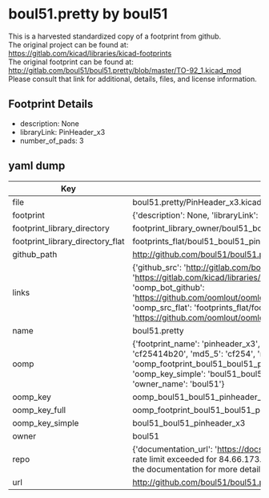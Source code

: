 # boul51.pretty by boul51  
This is a harvested standardized copy of a footprint from github.  
The original project can be found at:  
https://gitlab.com/kicad/libraries/kicad-footprints  
The original footprint can be found at:
http://gitlab.com/boul51/boul51.pretty/blob/master/TO-92_1.kicad_mod
Please consult that link for additional, details, files, and license information.  
## Footprint Details
* description: None  
* libraryLink: PinHeader_x3  
* number_of_pads: 3  
## yaml dump  
| Key | Value |  
| --- | --- |  
| file | boul51.pretty/PinHeader_x3.kicad_mod |  
| footprint | {'description': None, 'libraryLink': 'PinHeader_x3', 'number_of_pads': 3} |  
| footprint_library_directory | footprint_library_owner/boul51_boul51.pretty |  
| footprint_library_directory_flat | footprints_flat/boul51_boul51_pinheader_x3/working |  
| github_path | http://github.com/boul51/boul51.pretty/blob/master/PinHeader_x3.kicad_mod |  
| links | {'github_src': 'http://gitlab.com/boul51/boul51.pretty/blob/master/TO-92_1.kicad_mod', 'github_src_repo': 'https://gitlab.com/kicad/libraries/kicad-footprints', 'oomp_bot': 'footprints/boul51_boul51_pinheader_x3/working', 'oomp_bot_github': 'https://github.com/oomlout/oomlout_oomp_footprint_bot/tree/main/footprints/boul51_boul51_pinheader_x3/working', 'oomp_src_flat': 'footprints_flat/footprints_flat/boul51_boul51_pinheader_x3/working', 'oomp_src_flat_github': 'https://github.com/oomlout/oomlout_oomp_footprint_src/tree/main/footprints_flat/boul51_boul51_pinheader_x3/working'} |  
| name | boul51.pretty |  
| oomp | {'footprint_name': 'pinheader_x3', 'library_name': 'boul51', 'md5': 'cf25414b209b30e624ed4c93f0e96c9a', 'md5_10': 'cf25414b20', 'md5_5': 'cf254', 'md5_6': 'cf2541', 'oomp_key': 'oomp_boul51_boul51_pinheader_x3', 'oomp_key_extra': 'oomp_footprint_boul51_boul51_pinheader_x3', 'oomp_key_full': 'oomp_footprint_boul51_boul51_pinheader_x3_cf2541', 'oomp_key_simple': 'boul51_boul51_pinheader_x3', 'original_filename': 'boul51.pretty/PinHeader_x3.kicad_mod', 'owner_name': 'boul51'} |  
| oomp_key | oomp_boul51_boul51_pinheader_x3 |  
| oomp_key_full | oomp_footprint_boul51_boul51_pinheader_x3 |  
| oomp_key_simple | boul51_boul51_pinheader_x3 |  
| owner | boul51 |  
| repo | {'documentation_url': 'https://docs.github.com/rest/overview/resources-in-the-rest-api#rate-limiting', 'message': "API rate limit exceeded for 84.66.173.59. (But here's the good news: Authenticated requests get a higher rate limit. Check out the documentation for more details.)"} |  
| url | http://github.com/boul51/boul51.pretty |  

